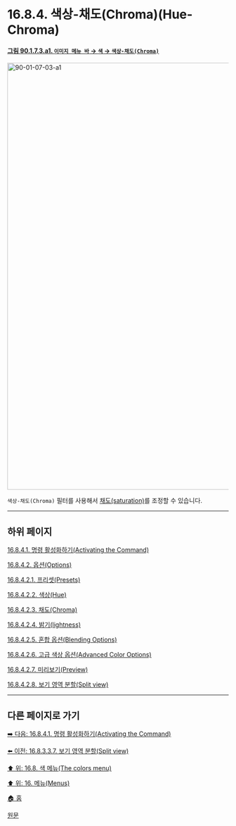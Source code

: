 # 16.8.4. 색상-채도(Chroma)(Hue-Chroma)

<a id="90-01-07-03-a1"></a>

#### [그림 90.1.7.3.a1. `이미지 메뉴 바` → `색` → `색상-채도(Chroma)`](./90-01-07-03-hue_chroma.md#90-01-07-03-a1)
<img width="916" height="970" alt="90-01-07-03-a1" src="https://github.com/user-attachments/assets/b50158cb-f423-47e7-b1db-cb1949180665" />

`색상-채도(Chroma)` 필터를 사용해서 [채도(saturation)](./19-glossaryx-saturation.md)를 조정할 수 있습니다.

***

## 하위 페이지

[16.8.4.1. 명령 활성화하기(Activating the Command)](./16-08-04-01-activating_the_command.md)

[16.8.4.2. 옵션(Options)](./16-08-04-02-00-options.md)

[16.8.4.2.1. 프리셋(Presets)](./16-08-04-02-01-presets.md)

[16.8.4.2.2. 색상(Hue)](./16-08-04-02-02-hue.md)

[16.8.4.2.3. 채도(Chroma)](./16-08-04-02-03-chroma.md)

[16.8.4.2.4. 밝기(lightness)](./16-08-04-02-04-lightness.md)

[16.8.4.2.5. 혼합 옵션(Blending Options)](./16-08-04-02-05-blending_options.md)

[16.8.4.2.6. 고급 색상 옵션(Advanced Color Options)](./16-08-04-02-06-advanced_color_options.md)

[16.8.4.2.7. 미리보기(Preview)](./16-08-04-02-07-preview.md)

[16.8.4.2.8. 보기 영역 분할(Split view)](./16-08-04-02-08-split_view.md)

***

## 다른 페이지로 가기

[➡️ 다음: 16.8.4.1. 명령 활성화하기(Activating the Command)](./16-08-04-01-activating_the_command.md)

[⬅️ 이전: 16.8.3.3.7. 보기 영역 분할(Split view)](./16-08-03-03-07-split_view.md)

[⬆️ 위: 16.8. 색 메뉴(The colors menu)](./16-08-00-the-colors-menu.md)

[⬆️ 위: 16. 메뉴(Menus)](./16-00-menus.md)

[🏠 홈](./00-home.md)

[원문](https://docs.gimp.org/2.10/ko/gimp-filter-hue-chroma.html)
